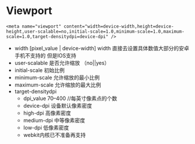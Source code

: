 # Viewport 

```
<meta name="viewport" content="width=device-width,height=device-height,user-scalable=no,initial-scale=1.0,minimum-scale=1.0,maximum-scale=1.0,target-densitydpi=device-dpi" /> 
```

- width [pixel_value | device-width] width 直接去设置具体数值大部分的安卓手机不支持的 但是IOS支持
- user-scalable 是否允许缩放 （no||yes）        
- initial-scale 初始比例
- minimum-scale 允许缩放的最小比例
- maximum-scale 允许缩放的最大比例 
- target-densitydpi 
  - dpi_value 70–400 //每英寸像素点的个数
  - device-dpi 设备默认像素密度
  - high-dpi 高像素密度        
  - medium-dpi 中等像素密度
  - low-dpi 低像素密度
  - webkit内核已不准备再支持
 


